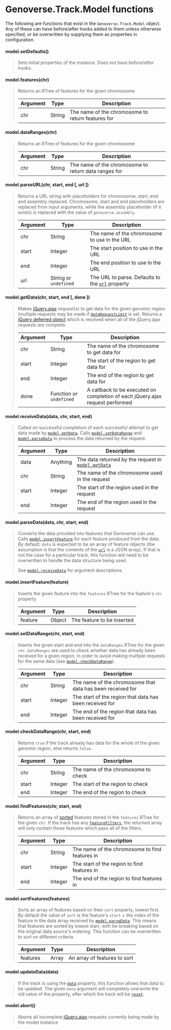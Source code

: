 # Genoverse.Track.Model functions

The following are functions that exist in the `Genoverse.Track.Model` object. Any of these can have before/after hooks added to them unless otherwise specified, or be overwritten by supplying them as properties in configuration.

#### model.setDefaults()
> Sets initial properties of the instance. Does not have before/after hooks.

#### model.features(chr)
> Returns an RTree of features for the given chromosome
>
> Argument | Type | Description
> --- | --- | ---
> chr | String | The name of the chromosome to return features for

#### model.dataRanges(chr)
> Returns an RTree of features for the given chromosome
>
> Argument | Type | Description
> --- | --- | ---
> chr | String | The name of the chromosome to return data ranges for

#### model.parseURL(chr, start, end [, url ])
> Returns a URL string with placeholders for chromosome, start, end and assembly replaced. Chromosome, start and end placeholders are replaced from input arguments, while the assembly placeholder (if it exists) is replaced with the value of `genoverse.assembly`.
>
> Argument | Type | Description
> --- | --- | ---
> chr | String | The name of the chromosome to use in the URL
> start | Integer | The start position to use in the URL
> end | Integer | The end position to use in the URL
> url | String or `undefined` | The URL to parse. Defaults to the [`url`](/docs/tracks/configuration.md#url-default-undefined) property

#### model.getData(chr, start, end [, done ])
> Makes [jQuery.ajax](http://api.jquery.com/jQuery.ajax/#jQuery-ajax-settings) request(s) to get data for the given genomic region (multiple requests may be made if [`dataRequestLimit`](/docs/tracks/configuration.md#datarequestlimit-default-undefined) is set.
> Returns a [jQuery deferred object](http://api.jquery.com/category/deferred-object/) which is resolved when all of the jQuery.ajax requests are complete.
> 
> Argument | Type | Description
> --- | --- | ---
> chr | String | The name of the chromosome to get data for
> start | Integer | The start of the region to get data for
> end | Integer | The end of the region to get data for
> done | Function or `undefined` | A callback to be executed on completion of each jQuery.ajax request performed

#### model.receiveData(data, chr, start, end)
> Called on successful completion of each successful attempt to get data made by [`model.getData`](#modelgetdatachr-start-end--done-). Calls [`model.setDataRange`](#modelsetdatarangechr-start-end) and [`model.parseData`](#modelparsedatadata-chr-start-end) to process the data returned by the request.
> 
> Argument | Type | Description
> --- | --- | ---
> data | Anything | The data returned by the request in [`model.getData`](#modelgetdatachr-start-end--done-)
> chr | String | The name of the chromosome used in the request
> start | Integer | The start of the region used in the request
> end | Integer | The end of the region used in the request

#### model.parseData(data, chr, start, end)
> Converts the data provided into features that Genoverse can use. Calls [`model.insertFeature`](#modelinsertfeaturefeature) for each feature produced from the data. By default, `data` is expected to be an array of feature objects (the assumption is that the contents of the [`url`](/docs/tracks/configuration.md#url-default-undefined) is a JSON array). If that is not the case for a particular track, this function will need to be overwritten to handle the data structure being used.
> 
> See [`model.receiveData`](#modelreceivedatadata-chr-start-end) for argument descriptions.

#### model.insertFeature(feature)
> Inserts the given feature into the `features` RTree for the feature's `chr` property
> 
> Argument | Type | Description
> --- | --- | ---
> feature | Object | The feature to be inserted

#### model.setDataRange(chr, start, end)
> Inserts the given start and end into the `dataRanges` RTree for the given `chr`.
> `dataRanges` are used to check whether data has already been received for a given region, in order to avoid making multiple requests for the same data (see [`model.checkDataRange`](#modelcheckdatarangechr-start-end)).
> 
> Argument | Type | Description
> --- | --- | ---
> chr | String | The name of the chromosome that data has been received for
> start | Integer | The start of the region that data has been received for
> end | Integer | The end of the region that data has been received for

#### model.checkDataRange(chr, start, end)
> Returns `true` if the track already has data for the whole of the given genomic region, else returns `false`.
> 
> Argument | Type | Description
> --- | --- | ---
> chr | String | The name of the chromosome to check
> start | Integer | The start of the region to check
> end | Integer | The end of the region to check

#### model.findFeatures(chr, start, end)
> Returns an array of [sorted](#modelsortfeaturesfeatures) features stored in the `features` RTree for the given `chr`. If the track has any [`featureFilters`](/docs/tracks.md#allowing-a-user-to-change-a-tracks-configuration), the returned array will only contain those features which pass all of the filters.
> 
> Argument | Type | Description
> --- | --- | ---
> chr | String | The name of the chromosome to find features in
> start | Integer | The start of the region to find features in
> end | Integer | The end of the region to find features in

#### model.sortFeatures(features)
> Sorts an array of features based on their `sort` property, lowest first. By default the value of `sort` is the feature's `start` + the index of the feature in the data array received by [`model.parseData`](#modelparsedatadata-chr-start-end). This means that features are sorted by lowest start, with tie-breaking based on the original data source's ordering.
> This function can be overwritten to sort on different criteria.
>
> Argument | Type | Description
> --- | --- | ---
> features | Array | An array of features to sort

#### model.updateData(data)
> If the track is using the [`data`](/docs/tracks/configuration.md#data-default-undefined) property, this function allows that data to be updated. The given `data` argument will completely overwrite the old value of the property, after which the track will be [`reset`](/docs/api.md#trackreset).

#### model.abort()
> Aborts all incomplete [jQuery.ajax](http://api.jquery.com/jQuery.ajax/#jQuery-ajax-settings) requests currently being made by the model instance
